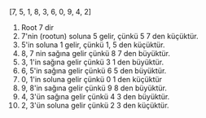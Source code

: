 [7, 5, 1, 8, 3, 6, 0, 9, 4, 2]
1. Root 7 dir
2. 7'nin (rootun) soluna 5 gelir, çünkü 5  7 den küçüktür.
3. 5'in soluna  1 gelir, çünkü 1, 5 den küçüktür.
4. 8, 7 nin sağına gelir çünkü 8 7 den büyüktür.
5. 3, 1'in sağına gelir çünkü 3 1 den büyüktür.
6. 6, 5'in sağına gelir çünkü 6 5 den büyüktür.
7. 0, 1'in soluna gelir çünkü 0 1 den küçüktür
8. 9, 8'in sağına gelir çünkü 9 8 den büyüktür.
9. 4, 3'ün sağına gelir çünkü 4 3 den büyüktür.
10. 2, 3'ün soluna gelir çünkü 2 3 den küçüktür.